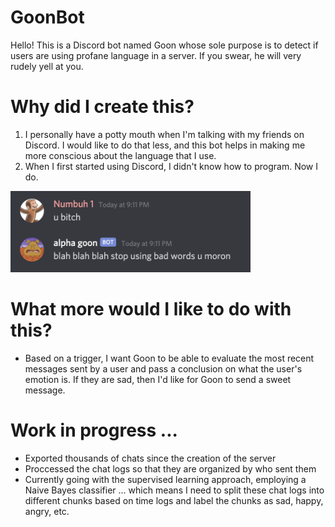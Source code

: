 # GoonBot
Hello! This is a Discord bot named Goon whose sole purpose is to detect if users are using profane language in a server. If you swear, he will very rudely yell at you.

# Why did I create this?
1. I personally have a potty mouth when I'm talking with my friends on Discord. I would like to do that less, and this bot helps in making me more conscious about the language that I use.
2. When I first started using Discord, I didn't know how to program. Now I do.

<img src="/preview.png" width="384" height="130">

# What more would I like to do with this?
- Based on a trigger, I want Goon to be able to evaluate the most recent messages sent by a user and pass a conclusion on what the user's emotion is. If they are sad, then I'd like for Goon to send a sweet message. 

# Work in progress ...
- Exported thousands of chats since the creation of the server
- Proccessed the chat logs so that they are organized by who sent them
- Currently going with the supervised learning approach, employing a Naive Bayes classifier ... which means I need to split these chat logs into different chunks based on time logs and label the chunks as sad, happy, angry, etc.

